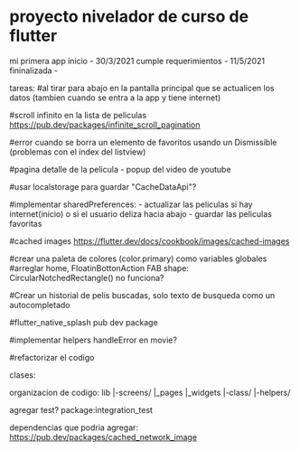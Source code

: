 # proyecto nivelador de curso de flutter

mi primera app
inicio - 30/3/2021
cumple requerimientos - 11/5/2021
fininalizada - 

tareas:
#al tirar para abajo en la pantalla principal que se actualicen los datos (tambien cuando se entra a la app y tiene internet)


#scroll infinito en la lista de peliculas https://pub.dev/packages/infinite_scroll_pagination

#error cuando se borra un elemento de favoritos usando un Dismissible (problemas con el index del listview)


#pagina detalle de la pelicula - popup del video de youtube

#usar localstorage para guardar "CacheDataApi"?

#implementar sharedPreferences:  - actualizar las peliculas si hay internet(inicio) o si el usuario deliza hacia abajo - guardar las peliculas favoritas

#cached images https://flutter.dev/docs/cookbook/images/cached-images

#crear una paleta de colores (color.primary) como variables globales
#arreglar home, FloatinBottonAction FAB shape: CircularNotchedRectangle() no funciona?

#Crear un historial de pelis buscadas, solo texto de busqueda como un autocompletado

#flutter_native_splash pub dev package

#implementar helpers handleError en movie?

#refactorizar el codigo

clases:

organizacion de codigo:
lib
|-screens/
|\_pages
|\_widgets
|-class/
|-helpers/

agregar test?
package:integration_test

dependencias que podria agregar:
https://pub.dev/packages/cached_network_image
